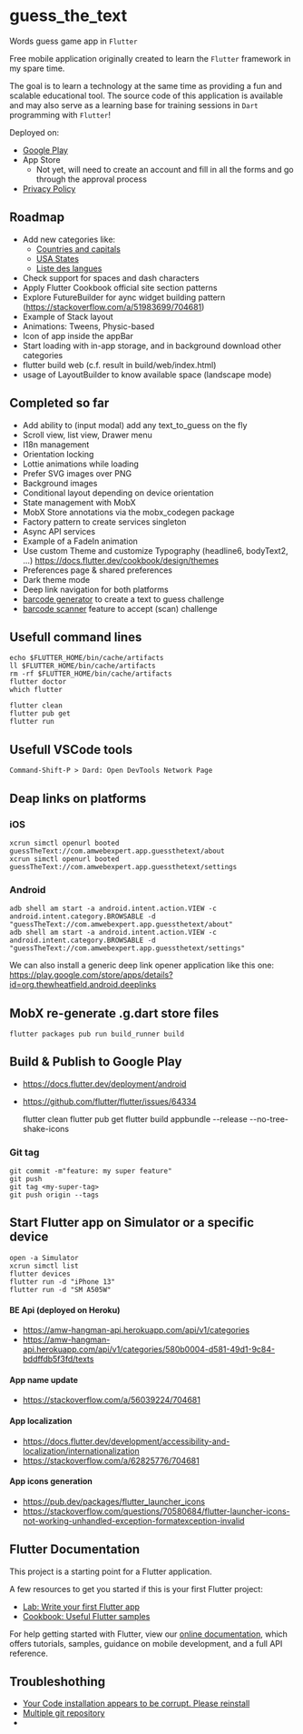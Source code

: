 # guess_the_text

Words guess game app in `Flutter`

Free mobile application originally created to learn the `Flutter` framework in my spare time.

The goal is to learn a technology at the same time as providing a fun and scalable educational tool. The source code of this application is available and may also serve as a learning base for training sessions in `Dart` programming with `Flutter`!

Deployed on:
- [Google Play](https://play.google.com/store/apps/details?id=com.amwebexpert.app.guessthetext.guess_the_text)
- App Store
  - Not yet, will need to create an account and fill in all the forms and go through the approval process
- [Privacy Policy](https://amwebexpert.github.io/guess_the_text/)


## Roadmap

- Add new categories like:
  - [Countries and capitals](https://www.atlas-monde.net/tous-les-pays/)
  - [USA States](https://en.wikipedia.org/wiki/U.S._state)
  - [Liste des langues](https://www.axl.cefan.ulaval.ca/Langues/2vital_expansion_tablo1.htm)
- Check support for spaces and dash characters
- Apply Flutter Cookbook official site section patterns
- Explore FutureBuilder for aync widget building pattern (https://stackoverflow.com/a/51983699/704681)
- Example of Stack layout
- Animations: Tweens, Physic-based
- Icon of app inside the appBar
- Start loading with in-app storage, and in background download other categories
- flutter build web (c.f. result in build/web/index.html)
- usage of LayoutBuilder to know available space (landscape mode)

## Completed so far

- Add ability to (input modal) add any text_to_guess on the fly
- Scroll view, list view, Drawer menu
- I18n management
- Orientation locking
- Lottie animations while loading
- Prefer SVG images over PNG
- Background images
- Conditional layout depending on device orientation
- State management with MobX
- MobX Store annotations via the mobx_codegen package
- Factory pattern to create services singleton
- Async API services
- Example of a FadeIn animation
- Use custom Theme and customize Typography (headline6, bodyText2, ...) https://docs.flutter.dev/cookbook/design/themes
- Preferences page & shared preferences
- Dark theme mode
- Deep link navigation for both platforms
- [barcode generator](https://pub.dev/packages/barcode) to create a text to guess challenge
- [barcode scanner](https://pub.dev/packages/flutter_barcode_scanner) feature to accept (scan) challenge


## Usefull command lines

    echo $FLUTTER_HOME/bin/cache/artifacts
    ll $FLUTTER_HOME/bin/cache/artifacts
    rm -rf $FLUTTER_HOME/bin/cache/artifacts
    flutter doctor
    which flutter

    flutter clean
    flutter pub get
    flutter run

## Usefull VSCode tools

    Command-Shift-P > Dard: Open DevTools Network Page

## Deap links on platforms

### iOS
    xcrun simctl openurl booted guessTheText://com.amwebexpert.app.guessthetext/about
    xcrun simctl openurl booted guessTheText://com.amwebexpert.app.guessthetext/settings

### Android
    adb shell am start -a android.intent.action.VIEW -c android.intent.category.BROWSABLE -d "guessTheText://com.amwebexpert.app.guessthetext/about"
    adb shell am start -a android.intent.action.VIEW -c android.intent.category.BROWSABLE -d "guessTheText://com.amwebexpert.app.guessthetext/settings"

We can also install a generic deep link opener application like this one:
    https://play.google.com/store/apps/details?id=org.thewheatfield.android.deeplinks

## MobX re-generate .g.dart store files

    flutter packages pub run build_runner build

## Build & Publish to Google Play

- https://docs.flutter.dev/deployment/android
- https://github.com/flutter/flutter/issues/64334

    flutter clean
    flutter pub get
    flutter build appbundle --release --no-tree-shake-icons

### Git tag
    git commit -m"feature: my super feature"
    git push
    git tag <my-super-tag>
    git push origin --tags

## Start Flutter app on Simulator or a specific device

    open -a Simulator
    xcrun simctl list
    flutter devices
    flutter run -d "iPhone 13"
    flutter run -d "SM A505W"

#### BE Api (deployed on Heroku)

- https://amw-hangman-api.herokuapp.com/api/v1/categories
- https://amw-hangman-api.herokuapp.com/api/v1/categories/580b0004-d581-49d1-9c84-bddffdb5f3fd/texts


#### App name update

- https://stackoverflow.com/a/56039224/704681


#### App localization

- https://docs.flutter.dev/development/accessibility-and-localization/internationalization
- https://stackoverflow.com/a/62825776/704681


#### App icons generation

- https://pub.dev/packages/flutter_launcher_icons
- https://stackoverflow.com/questions/70580684/flutter-launcher-icons-not-working-unhandled-exception-formatexception-invalid



## Flutter Documentation

This project is a starting point for a Flutter application.

A few resources to get you started if this is your first Flutter project:

- [Lab: Write your first Flutter app](https://flutter.dev/docs/get-started/codelab)
- [Cookbook: Useful Flutter samples](https://flutter.dev/docs/cookbook)

For help getting started with Flutter, view our
[online documentation](https://flutter.dev/docs), which offers tutorials,
samples, guidance on mobile development, and a full API reference.

## Troubleshothing

- [Your Code installation appears to be corrupt. Please reinstall](https://stackoverflow.com/a/57712635/704681)
- [Multiple git repository](https://stackoverflow.com/questions/3225862/multiple-github-accounts-ssh-config)
- 
